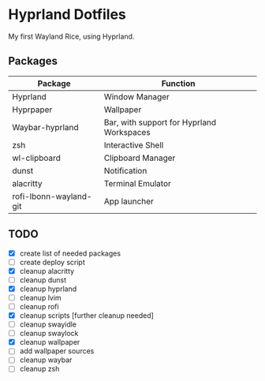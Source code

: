 # Hyprland Dotfiles
My first Wayland Rice, using Hyprland.

## Packages
|Package                |Function                                     |
|-----------------------|---------------------------------------------|
|Hyprland               |Window Manager                               |
|Hyprpaper              |Wallpaper                                    |
|Waybar-hyprland        |Bar, with support for Hyprland Workspaces    |
|zsh                    |Interactive Shell                            |
|wl-clipboard           |Clipboard Manager                            |
|dunst                  |Notification                                 |
|alacritty              |Terminal Emulator                            |
|rofi-lbonn-wayland-git |App launcher                                 |

## TODO
- [x] create list of needed packages
- [ ] create deploy script
- [x] cleanup alacritty
- [ ] cleanup dunst
- [x] cleanup hyprland
- [ ] cleanup lvim
- [ ] cleanup rofi
- [x] cleanup scripts [further cleanup needed]
- [ ] cleanup swayidle
- [ ] cleanup swaylock
- [x] cleanup wallpaper
- [ ] add wallpaper sources
- [ ] cleanup waybar
- [ ] cleanup zsh
